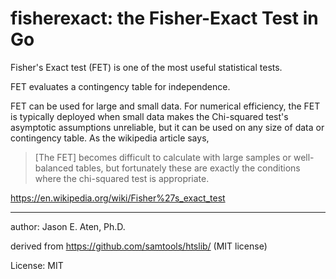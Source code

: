fisherexact: the Fisher-Exact Test in Go
===========

Fisher's Exact test (FET) is one of the most useful
statistical tests. 

FET evaluates a contingency table for independence.

FET can be used for large and small data. 
For numerical efficiency, the FET is typically 
deployed when small data makes the Chi-squared test's 
asymptotic assumptions unreliable, but it
can be used on any size of data or contingency
table. As the wikipedia article says,

> [The FET] becomes difficult to calculate with 
> large samples or well-balanced tables, but 
> fortunately these are exactly the conditions 
> where the chi-squared test is appropriate.

https://en.wikipedia.org/wiki/Fisher%27s_exact_test

----
author: Jason E. Aten, Ph.D.

derived from https://github.com/samtools/htslib/ (MIT license)

License: MIT
